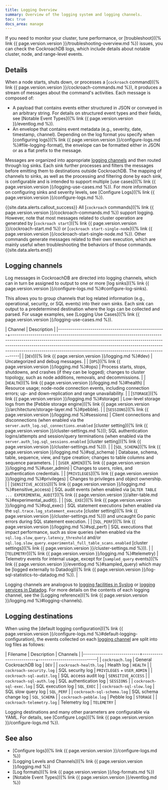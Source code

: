 ```yaml
---
title: Logging Overview
summary: Overview of the logging system and logging channels.
toc: true
docs_area: manage
---
```


If you need to monitor your cluster, tune performance, or [troubleshoot]({% link {{ page.version.version }}/troubleshooting-overview.md %}) issues, you can check the CockroachDB logs, which include details about notable cluster, node, and range-level events.

## Details

When a node starts, shuts down, or processes a [`cockroach` command]({% link {{ page.version.version }}/cockroach-commands.md %}), it produces a stream of messages about the command's activities. Each message is composed of:

- A payload that contains events either structured in JSON or conveyed in an arbitrary string. For details on structured event types and their fields, see [Notable Event Types]({% link {{ page.version.version }}/eventlog.md %}).
- An envelope that contains event metadata (e.g., severity, date, timestamp, channel). Depending on the log format you specify when [configuring logs]({% link {{ page.version.version }}/configure-logs.md %}#file-logging-format), the envelope can be formatted either in JSON or as a flat prefix to the message.

Messages are organized into appropriate [logging channels](#logging-channels) and then routed through log sinks. Each sink further processes and filters the messages before emitting them to destinations outside CockroachDB. The mapping of channels to sinks, as well as the processing and filtering done by each sink, is configurable and is intended to support multiple [use cases]({% link {{ page.version.version }}/logging-use-cases.md %}). For more information on configuring sinks and severity levels, see [Configure Logs]({% link {{ page.version.version }}/configure-logs.md %}).

{{site.data.alerts.callout_success}}
All [`cockroach` commands]({% link {{ page.version.version }}/cockroach-commands.md %}) support logging. However, note that most messages related to cluster operation are generated by [`cockroach start`]({% link {{ page.version.version }}/cockroach-start.md %}) or [`cockroach start-single-node`]({% link {{ page.version.version }}/cockroach-start-single-node.md %}). Other commands generate messages related to their own execution, which are mainly useful when troubleshooting the behaviors of those commands.
{{site.data.alerts.end}}

## Logging channels

Log messages in CockroachDB are directed into logging channels, which can in turn be assigned to output to one or more [log sinks]({% link {{ page.version.version }}/configure-logs.md %}#configure-log-sinks).

This allows you to group channels that log related information (e.g., operational, security, or SQL events) into their own sinks. Each sink can output to a predetermined destination where the logs can be collected and parsed. For usage examples, see [Logging Use Cases]({% link {{ page.version.version }}/logging-use-cases.md %}).

| Channel                                             | Description                                                                                                                                                                                                                                                                                                                |
|-----------------------------------------------------+----------------------------------------------------------------------------------------------------------------------------------------------------------------------------------------------------------------------------------------------------------------------------------------------------------------------------|
| [`DEV`]({% link {{ page.version.version }}/logging.md %}#dev)                           | Uncategorized and debug messages.                                                                                                                                                                                                                                                                                          |
| [`OPS`]({% link {{ page.version.version }}/logging.md %}#ops)                           | Process starts, stops, shutdowns, and crashes (if they can be logged); changes to cluster topology, such as node additions, removals, and decommissions.                                                                                                                                                                   |
| [`HEALTH`]({% link {{ page.version.version }}/logging.md %}#health)                     | Resource usage; node-node connection events, including connection errors; up- and down-replication and range unavailability.                                                                                                                                                                                               |
| [`STORAGE`]({% link {{ page.version.version }}/logging.md %}#storage)                   | Low-level storage logs from the [Pebble storage engine]({% link {{ page.version.version }}/architecture/storage-layer.md %}#pebble).                                                                                                                                                                                                                           |
| [`SESSIONS`]({% link {{ page.version.version }}/logging.md %}#sessions)                 | Client connections and disconnections (when enabled via the `server.auth_log.sql_connections.enabled` [cluster setting]({% link {{ page.version.version }}/cluster-settings.md %})); SQL authentication logins/attempts and session/query terminations (when enabled via the `server.auth_log.sql_sessions.enabled` [cluster setting]({% link {{ page.version.version }}/cluster-settings.md %})). |
| [`SQL_SCHEMA`]({% link {{ page.version.version }}/logging.md %}#sql_schema)             | Database, schema, table, sequence, view, and type creation; changes to table columns and sequence parameters.                                                                                                                                                                                                              |
| [`USER_ADMIN`]({% link {{ page.version.version }}/logging.md %}#user_admin)             | Changes to users, roles, and authentication credentials.                                                                                                                                                                                                                                                                   |
| [`PRIVILEGES`]({% link {{ page.version.version }}/logging.md %}#privileges)             | Changes to privileges and object ownership.                                                                                                                                                                                                                                                                                |
| [`SENSITIVE_ACCESS`]({% link {{ page.version.version }}/logging.md %}#sensitive_access) | SQL audit events (when enabled via [`ALTER TABLE ... EXPERIMENTAL_AUDIT`]({% link {{ page.version.version }}/alter-table.md %}#experimental_audit)).                                                                                                                                                                                                                       |
| [`SQL_EXEC`]({% link {{ page.version.version }}/logging.md %}#sql_exec)                 | SQL statement executions (when enabled via the `sql.trace.log_statement_execute` [cluster setting]({% link {{ page.version.version }}/cluster-settings.md %})) and uncaught Go panic errors during SQL statement execution.                                                                                                                                    |
| [`SQL_PERF`]({% link {{ page.version.version }}/logging.md %}#sql_perf)                 | SQL executions that impact performance, such as slow queries (when enabled via the `sql.log.slow_query.latency_threshold` and/or `sql.log.slow_query.experimental_full_table_scans.enabled` [cluster settings]({% link {{ page.version.version }}/cluster-settings.md %})).                                                                                    |
| [`TELEMETRY`]({% link {{ page.version.version }}/logging.md %}#telemetry)               | Telemetry events for internal usage, except for [`sampled_query` events]({% link {{ page.version.version }}/eventlog.md %}#sampled_query) which may be [logged externally to Datadog]({% link {{ page.version.version }}/log-sql-statistics-to-datadog.md %}). |

Logging channels are analogous to [logging facilities in Syslog](https://wikipedia.org/wiki/Syslog) or [logging services in Datadog](https://docs.datadoghq.com/logs/log_collection/?tab=http#reserved-attributes). For more details on the contents of each logging channel, see the [Logging reference]({% link {{ page.version.version }}/logging.md %}#logging-channels).

## Logging destinations

When using the [default logging configuration]({% link {{ page.version.version }}/configure-logs.md %}#default-logging-configuration), the events collected on each [logging channel](#logging-channels) are split into log files as follows:

| Filename                   | Description             | Channels                    |
|----------------------------+-------------------------+-----------------------------|
| `cockroach.log`            | General CockroachDB log | `DEV`                       |
| `cockroach-health.log`     | Health log              | `HEALTH`                    |
| `cockroach-security.log`   | SQL security log        | `PRIVILEGES` + `USER_ADMIN` |
| `cockroach-sql-audit.log`  | SQL access audit log    | `SENSITIVE_ACCESS`          |
| `cockroach-sql-auth.log`   | SQL authentication log  | `SESSIONS`                  |
| `cockroach-sql-exec.log`   | SQL execution log       | `SQL_EXEC`                  |
| `cockroach-sql-slow.log`   | SQL slow query log      | `SQL_PERF`                  |
| `cockroach-sql-schema.log` | SQL schema change log   | `SQL_SCHEMA`                |
| `cockroach-pebble.log`     | Pebble log              | `STORAGE`                   |
| `cockroach-telemetry.log`  | Telemetry log           | `TELEMETRY`                 |

Logging destinations and many other parameters are configurable via YAML. For details, see [Configure Logs]({% link {{ page.version.version }}/configure-logs.md %}).

## See also

- [Configure logs]({% link {{ page.version.version }}/configure-logs.md %})
- [Logging Levels and Channels]({% link {{ page.version.version }}/logging.md %})
- [Log formats]({% link {{ page.version.version }}/log-formats.md %})
- [Notable Event Types]({% link {{ page.version.version }}/eventlog.md %})
